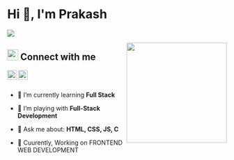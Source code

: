 # Hi 👋, I'm Prakash

![](https://readme-typing-svg.herokuapp.com?font=Montserrat&color=0f403d&lines=A+Passionate+Frontend+Developer)

<img align='right' src="https://media.giphy.com/media/M9gbBd9nbDrOTu1Mqx/giphy.gif" width="230">


## <img src="https://media.giphy.com/media/5WJ6SOKeNKrSzblU4R/giphy.gif" width="25"> Connect with me
<img align="left" alt="Prakash  | LinkedIn" width="22px" src="https://cdn.jsdelivr.net/npm/simple-icons@v3/icons/linkedin.svg" />
<img align="left" alt="Prakash  | Instagram" width="22px" src="https://cdn.jsdelivr.net/npm/simple-icons@v3/icons/instagram.svg" />
<br>
<br>

- 🌱 I’m currently learning **Full Stack**

- 👯 I’m playing with **Full-Stack Development**

- 💬 Ask me about:  **HTML, CSS, JS, C**

- 👀 Cuurently, Working on FRONTEND WEB DEVELOPMENT
